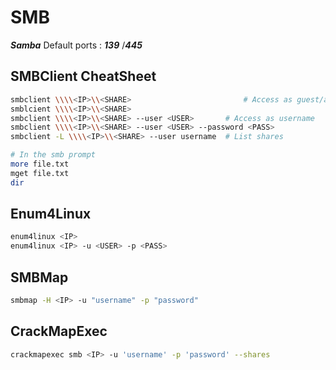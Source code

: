 # SMB
***Samba***
Default ports : ***139*** /***445***  

## SMBClient CheatSheet
```bash 
smbclient \\\\<IP>\\<SHARE> 						# Access as guest/anonymous
smblcient \\\\<IP>\\<SHARE>
smbclient \\\\<IP>\\<SHARE> --user <USER> 		# Access as username
smbclient \\\\<IP>\\<SHARE> --user <USER> --password <PASS>
smbclient -L \\\\<IP>\\<SHARE> --user username 	# List shares

# In the smb prompt
more file.txt
mget file.txt
dir
```

## Enum4Linux

```bash
enum4linux <IP> 		
enum4linux <IP> -u <USER> -p <PASS>	
```

## SMBMap

``` bash
smbmap -H <IP> -u "username" -p "password"
```

## CrackMapExec
```bash
crackmapexec smb <IP> -u 'username' -p 'password' --shares
```

